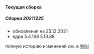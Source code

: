 #### Текущая сборка
##### Сборка 20211225
* обновления на 25.12.2021
* ядра 5.4.168 5.10.88

полную историю изменений см. в [Wiki](https://github.com/magos-linux/magos-linux/wiki/История)
